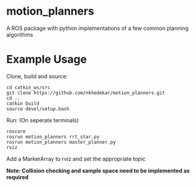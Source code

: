 # motion_planners
A ROS package with python implementations of a few common planning algorithms

# Example Usage
Clone, build and source:

```
cd catkin_ws/src
git clone https://github.com/nkhedekar/motion_planners.git
cd ..
catkin build
source devel/setup.bash
```

Run:
(On seperate terminals)

```
roscore
rosrun motion_planners rrt_star.py
rosrun motion_planners master_planner.py
rviz
```

Add a MarkerArray to rviz and set the appropriate topic

**Note: Collision checking and sample space need to be implemented as required**

